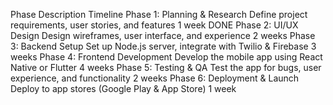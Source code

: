 Phase	Description	Timeline
Phase 1: Planning & Research	Define project requirements, user stories, and features	1 week  DONE
Phase 2: UI/UX Design	Design wireframes, user interface, and experience	2 weeks 
Phase 3: Backend Setup	Set up Node.js server, integrate with Twilio & Firebase	3 weeks
Phase 4: Frontend Development	Develop the mobile app using React Native or Flutter	4 weeks
Phase 5: Testing & QA	Test the app for bugs, user experience, and functionality	2 weeks
Phase 6: Deployment & Launch	Deploy to app stores (Google Play & App Store)	1 week
		
